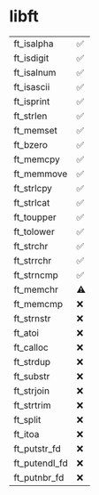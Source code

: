# libft

|   |   |
|---|---|
| ft_isalpha       | ✅ |
| ft_isdigit       | ✅ |
| ft_isalnum       | ✅ |
| ft_isascii       | ✅ |
| ft_isprint       | ✅ |
| ft_strlen        | ✅ |
| ft_memset        | ✅ |
| ft_bzero         | ✅ |
| ft_memcpy        | ✅ |
| ft_memmove       | ✅ |
| ft_strlcpy       | ✅ |
| ft_strlcat       | ✅ |
| ft_toupper       | ✅ |
| ft_tolower       | ✅ |
| ft_strchr        | ✅ |
| ft_strrchr       | ✅ |
| ft_strncmp       | ✅ |
| ft_memchr        | ⚠ |
| ft_memcmp        | ❌ |
| ft_strnstr       | ❌ |
| ft_atoi          | ❌ |
| ft_calloc        | ❌ |
| ft_strdup        | ❌ |
| ft_substr        | ❌ |
| ft_strjoin       | ❌ |
| ft_strtrim       | ❌ |
| ft_split         | ❌ |
| ft_itoa          | ❌ |
| ft_putstr_fd     | ❌ |
| ft_putendl_fd    | ❌ |
| ft_putnbr_fd     | ❌ |